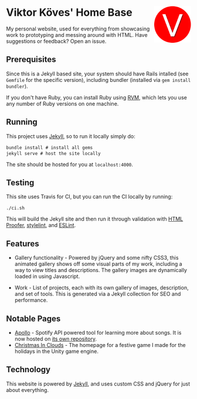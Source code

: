 <h1>
  Viktor Köves' Home Base
  <img src="images/logo.png?raw=true" align="right" width="100">
</h1>



My personal website, used for everything from showcasing work to prototyping and messing around with HTML. Have suggestions or feedback? Open an issue.

## Prerequisites

Since this is a Jekyll based site, your system should have Rails
intalled (see `Gemfile` for the specific version), including bundler (installed
via `gem install bundler`).

If you don't have Ruby, you can install Ruby using [RVM](https://rvm.io/), which
lets you use any number of Ruby versions on one machine.

## Running

This project uses [Jekyll]([Jekyll](https://jekyllrb.com/)), so to run it
locally simply do:

```shell
bundle install # install all gems
jekyll serve # host the site locally
```

The site should be hosted for you at `localhost:4000`.

## Testing

This site uses Travis for CI, but you can run the CI locally by running:

```shell
./ci.sh
```

This will build the Jekyll site and then run it through validation with
[HTML Proofer](https://github.com/gjtorikian/html-proofer),
[stylelint](https://stylelint.io/), and
[ESLint](https://eslint.org/).

## Features

- Gallery functionality - Powered by jQuery and some nifty CSS3, this animated gallery shows off some visual parts of my work, including a way to view titles and descriptions. The gallery images are dynamically loaded in using Javascript.

- Work - List of projects, each with its own gallery of images, description, and set of tools. This is generated via a Jekyll collection for SEO and performance.


## Notable Pages

- [Apollo](http://viktorkoves.com/apollo) -
	Spotify API powered tool for learning more about songs. It is now hosted on [its own repository](https://github.com/vkoves/apollo).
- [Christmas In Clouds](https://viktorkoves.com/projects/christmas-in-clouds/) -
	The homepage for a festive game I made for the holidays in the Unity game engine.

## Technology

This website is powered by [Jekyll](https://jekyllrb.com/), and uses custom CSS
and jQuery for just about everything.
